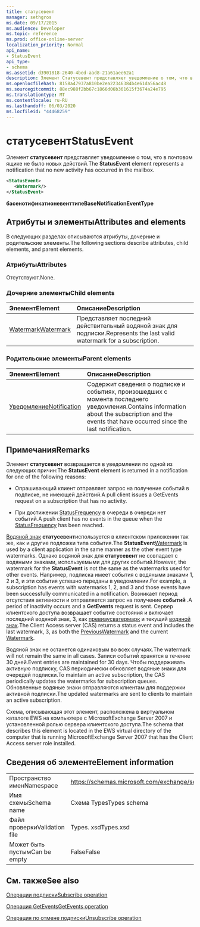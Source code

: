 ```yaml
---
title: статусевент
manager: sethgros
ms.date: 09/17/2015
ms.audience: Developer
ms.topic: reference
ms.prod: office-online-server
localization_priority: Normal
api_name:
- StatusEvent
api_type:
- schema
ms.assetid: d3901818-2640-4bed-aad8-21a61aee62a1
description: Элемент Статусевент представляет уведомление о том, что в почтовом ящике не было новых действий.
ms.openlocfilehash: 8158a47937a810be2ea22346384b4e61da56ac48
ms.sourcegitcommit: 88ec988f2bb67c1866d06b361615f3674a24e795
ms.translationtype: MT
ms.contentlocale: ru-RU
ms.lasthandoff: 06/03/2020
ms.locfileid: "44468259"
---
```

# <a name="statusevent"></a><span data-ttu-id="ff985-103">статусевент</span><span class="sxs-lookup"><span data-stu-id="ff985-103">StatusEvent</span></span>

<span data-ttu-id="ff985-104">Элемент **статусевент** представляет уведомление о том, что в почтовом ящике не было новых действий.</span><span class="sxs-lookup"><span data-stu-id="ff985-104">The **StatusEvent** element represents a notification that no new activity has occurred in the mailbox.</span></span> 
  
```xml
<StatusEvent>
   <Watermark/>
</StatusEvent>
```

 <span data-ttu-id="ff985-105">**басенотификатионевенттипе**</span><span class="sxs-lookup"><span data-stu-id="ff985-105">**BaseNotificationEventType**</span></span>
## <a name="attributes-and-elements"></a><span data-ttu-id="ff985-106">Атрибуты и элементы</span><span class="sxs-lookup"><span data-stu-id="ff985-106">Attributes and elements</span></span>

<span data-ttu-id="ff985-107">В следующих разделах описываются атрибуты, дочерние и родительские элементы.</span><span class="sxs-lookup"><span data-stu-id="ff985-107">The following sections describe attributes, child elements, and parent elements.</span></span>
  
### <a name="attributes"></a><span data-ttu-id="ff985-108">Атрибуты</span><span class="sxs-lookup"><span data-stu-id="ff985-108">Attributes</span></span>

<span data-ttu-id="ff985-109">Отсутствуют.</span><span class="sxs-lookup"><span data-stu-id="ff985-109">None.</span></span>
  
### <a name="child-elements"></a><span data-ttu-id="ff985-110">Дочерние элементы</span><span class="sxs-lookup"><span data-stu-id="ff985-110">Child elements</span></span>

|<span data-ttu-id="ff985-111">**Элемент**</span><span class="sxs-lookup"><span data-stu-id="ff985-111">**Element**</span></span>|<span data-ttu-id="ff985-112">**Описание**</span><span class="sxs-lookup"><span data-stu-id="ff985-112">**Description**</span></span>|
|:-----|:-----|
|[<span data-ttu-id="ff985-113">Watermark</span><span class="sxs-lookup"><span data-stu-id="ff985-113">Watermark</span></span>](watermark.md) <br/> |<span data-ttu-id="ff985-114">Представляет последний действительный водяной знак для подписки.</span><span class="sxs-lookup"><span data-stu-id="ff985-114">Represents the last valid watermark for a subscription.</span></span>  <br/> |
   
### <a name="parent-elements"></a><span data-ttu-id="ff985-115">Родительские элементы</span><span class="sxs-lookup"><span data-stu-id="ff985-115">Parent elements</span></span>

|<span data-ttu-id="ff985-116">**Элемент**</span><span class="sxs-lookup"><span data-stu-id="ff985-116">**Element**</span></span>|<span data-ttu-id="ff985-117">**Описание**</span><span class="sxs-lookup"><span data-stu-id="ff985-117">**Description**</span></span>|
|:-----|:-----|
|[<span data-ttu-id="ff985-118">Уведомление</span><span class="sxs-lookup"><span data-stu-id="ff985-118">Notification</span></span>](notification-ex15websvcsotherref.md) <br/> |<span data-ttu-id="ff985-119">Содержит сведения о подписке и событиях, произошедших с момента последнего уведомления.</span><span class="sxs-lookup"><span data-stu-id="ff985-119">Contains information about the subscription and the events that have occurred since the last notification.</span></span>  <br/> |
   
## <a name="remarks"></a><span data-ttu-id="ff985-120">Примечания</span><span class="sxs-lookup"><span data-stu-id="ff985-120">Remarks</span></span>

<span data-ttu-id="ff985-121">Элемент **статусевент** возвращается в уведомлении по одной из следующих причин:</span><span class="sxs-lookup"><span data-stu-id="ff985-121">The **StatusEvent** element is returned in a notification for one of the following reasons:</span></span> 
  
- <span data-ttu-id="ff985-122">Опрашивающий клиент отправляет запрос на получение событий в подписке, не имеющей действий.</span><span class="sxs-lookup"><span data-stu-id="ff985-122">A pull client issues a GetEvents request on a subscription that has no activity.</span></span>
    
- <span data-ttu-id="ff985-123">При достижении [StatusFrequency](statusfrequency.md) в очереди в очереди нет событий.</span><span class="sxs-lookup"><span data-stu-id="ff985-123">A push client has no events in the queue when the [StatusFrequency](statusfrequency.md) has been reached.</span></span> 
    
<span data-ttu-id="ff985-124">[Водяной знак](watermark.md) **статусевент**используется в клиентском приложении так же, как и другие подложки типа события.</span><span class="sxs-lookup"><span data-stu-id="ff985-124">The **StatusEvent**[Watermark](watermark.md) is used by a client application in the same manner as the other event type watermarks.</span></span> <span data-ttu-id="ff985-125">Однако водяной знак для **статусевент** не совпадает с водяными знаками, используемыми для других событий.</span><span class="sxs-lookup"><span data-stu-id="ff985-125">However, the watermark for the **StatusEvent** is not the same as the watermarks used for other events.</span></span> <span data-ttu-id="ff985-126">Например, подписка имеет события с водяными знаками 1, 2 и 3, и эти события успешно переданы в уведомлении.</span><span class="sxs-lookup"><span data-stu-id="ff985-126">For example, a subscription has events with watermarks 1, 2, and 3 and those events have been successfully communicated in a notification.</span></span> <span data-ttu-id="ff985-127">Возникает период отсутствия активности и отправляется запрос на получение **событий** .</span><span class="sxs-lookup"><span data-stu-id="ff985-127">A period of inactivity occurs and a **GetEvents** request is sent.</span></span> <span data-ttu-id="ff985-128">Сервер клиентского доступа возвращает событие состояния и включает последний водяной знак, 3, как [превиаусватермарк](previouswatermark.md) и текущий [водяной знак](watermark.md).</span><span class="sxs-lookup"><span data-stu-id="ff985-128">The Client Access server (CAS) returns a status event and includes the last watermark, 3, as both the [PreviousWatermark](previouswatermark.md) and the current [Watermark](watermark.md).</span></span>
  
<span data-ttu-id="ff985-129">Водяной знак не останется одинаковым во всех случаях.</span><span class="sxs-lookup"><span data-stu-id="ff985-129">The watermark will not remain the same in all cases.</span></span> <span data-ttu-id="ff985-130">Записи событий хранятся в течение 30 дней.</span><span class="sxs-lookup"><span data-stu-id="ff985-130">Event entries are maintained for 30 days.</span></span> <span data-ttu-id="ff985-131">Чтобы поддерживать активную подписку, CAS периодически обновляет водяные знаки для очередей подписки.</span><span class="sxs-lookup"><span data-stu-id="ff985-131">To maintain an active subscription, the CAS periodically updates the watermarks for subscription queues.</span></span> <span data-ttu-id="ff985-132">Обновленные водяные знаки отправляются клиентам для поддержки активной подписки.</span><span class="sxs-lookup"><span data-stu-id="ff985-132">The updated watermarks are sent to clients to maintain an active subscription.</span></span>
  
<span data-ttu-id="ff985-133">Схема, описывающая этот элемент, расположена в виртуальном каталоге EWS на компьютере с MicrosoftExchange Server 2007 и установленной ролью сервера клиентского доступа.</span><span class="sxs-lookup"><span data-stu-id="ff985-133">The schema that describes this element is located in the EWS virtual directory of the computer that is running MicrosoftExchange Server 2007 that has the Client Access server role installed.</span></span>
  
## <a name="element-information"></a><span data-ttu-id="ff985-134">Сведения об элементе</span><span class="sxs-lookup"><span data-stu-id="ff985-134">Element information</span></span>

|||
|:-----|:-----|
|<span data-ttu-id="ff985-135">Пространство имен</span><span class="sxs-lookup"><span data-stu-id="ff985-135">Namespace</span></span>  <br/> |https://schemas.microsoft.com/exchange/services/2006/types  <br/> |
|<span data-ttu-id="ff985-136">Имя схемы</span><span class="sxs-lookup"><span data-stu-id="ff985-136">Schema name</span></span>  <br/> |<span data-ttu-id="ff985-137">Схема Types</span><span class="sxs-lookup"><span data-stu-id="ff985-137">Types schema</span></span>  <br/> |
|<span data-ttu-id="ff985-138">Файл проверки</span><span class="sxs-lookup"><span data-stu-id="ff985-138">Validation file</span></span>  <br/> |<span data-ttu-id="ff985-139">Types. xsd</span><span class="sxs-lookup"><span data-stu-id="ff985-139">Types.xsd</span></span>  <br/> |
|<span data-ttu-id="ff985-140">Может быть пустым</span><span class="sxs-lookup"><span data-stu-id="ff985-140">Can be empty</span></span>  <br/> |<span data-ttu-id="ff985-141">False</span><span class="sxs-lookup"><span data-stu-id="ff985-141">False</span></span>  <br/> |
   
## <a name="see-also"></a><span data-ttu-id="ff985-142">См. также</span><span class="sxs-lookup"><span data-stu-id="ff985-142">See also</span></span>



[<span data-ttu-id="ff985-143">Операции подписки</span><span class="sxs-lookup"><span data-stu-id="ff985-143">Subscribe operation</span></span>](subscribe-operation.md)
  
[<span data-ttu-id="ff985-144">Операция GetEvents</span><span class="sxs-lookup"><span data-stu-id="ff985-144">GetEvents operation</span></span>](getevents-operation.md)
  
[<span data-ttu-id="ff985-145">Операция по отмене подписки</span><span class="sxs-lookup"><span data-stu-id="ff985-145">Unsubscribe operation</span></span>](unsubscribe-operation.md)

